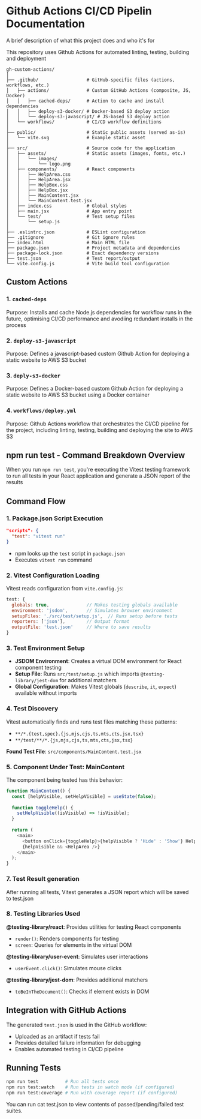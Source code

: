 
# Github Actions CI/CD Pipelin Documentation

A brief description of what this project does and who it's for

This repository uses Github Actions for automated linting, testing, building and deployment

```
gh-custom-actions/
│
├── .github/                  # GitHub-specific files (actions, workflows, etc.)
│   ├── actions/              # Custom GitHub Actions (composite, JS, Docker)
│   │   ├── cached-deps/      # Action to cache and install dependencies
│   │   ├── deploy-s3-docker/ # Docker-based S3 deploy action
│   │   └── deploy-s3-javascript/ # JS-based S3 deploy action
│   └── workflows/            # CI/CD workflow definitions
│
├── public/                   # Static public assets (served as-is)
│   └── vite.svg              # Example static asset
│
├── src/                      # Source code for the application
│   ├── assets/               # Static assets (images, fonts, etc.)
│   │   └── images/
│   │       └── logo.png
│   ├── components/           # React components
│   │   ├── HelpArea.css
│   │   ├── HelpArea.jsx
│   │   ├── HelpBox.css
│   │   ├── HelpBox.jsx
│   │   ├── MainContent.jsx
│   │   └── MainContent.test.jsx
│   ├── index.css             # Global styles
│   ├── main.jsx              # App entry point
│   └── test/                 # Test setup files
│       └── setup.js
│
├── .eslintrc.json            # ESLint configuration
├── .gitignore                # Git ignore rules
├── index.html                # Main HTML file
├── package.json              # Project metadata and dependencies
├── package-lock.json         # Exact dependency versions
├── test.json                 # Test report/output
└── vite.config.js            # Vite build tool configuration
```

## Custom Actions

### 1. **`cached-deps`**
Purpose: Installs and cache Node.js dependencies for workflow runs in the future, optimising CI/CD performance and avodiing redundant installs in the process

### 2. **`deploy-s3-javascript`**
Purpose: Defines a javascript-based custom Github Action for deploying a static website to AWS S3 bucket

### 3. **`deply-s3-docker`**
Purpose: Defines a Docker-based custom Github Action for deploying a static website to AWS S3 bucket using a Docker container

### 4. **`workflows/deploy.yml`**
Purpose: Github Actions workflow that orchestrates the CI/CD pipeline for the project, including linting, testing, building and deploying the site to AWS S3

## npm run test - Command Breakdown Overview
When you run `npm run test`, you're executing the Vitest testing framework to run all tests in your React application and generate a JSON report of the results

## Command Flow

### 1. Package.json Script Execution
```json
"scripts": {
  "test": "vitest run"
}
```
- npm looks up the `test` script in `package.json`
- Executes `vitest run` command

### 2. Vitest Configuration Loading
Vitest reads configuration from `vite.config.js`:
```javascript
test: {
  globals: true,              // Makes testing globals available
  environment: 'jsdom',       // Simulates browser environment
  setupFiles: './src/test/setup.js',  // Runs setup before tests
  reporters: ['json'],        // Output format
  outputFile: 'test.json'     // Where to save results
}
```

### 3. Test Environment Setup
- **JSDOM Environment**: Creates a virtual DOM environment for React component testing
- **Setup File**: Runs `src/test/setup.js` which imports `@testing-library/jest-dom` for additional matchers
- **Global Configuration**: Makes Vitest globals (`describe`, `it`, `expect`) available without imports

### 4. Test Discovery
Vitest automatically finds and runs test files matching these patterns:
- `**/*.{test,spec}.{js,mjs,cjs,ts,mts,cts,jsx,tsx}`
- `**/test/**/*.{js,mjs,cjs,ts,mts,cts,jsx,tsx}`

**Found Test File**: `src/components/MainContent.test.jsx`

### 5. Component Under Test: MainContent
The component being tested has this behavior:
```javascript
function MainContent() {
  const [helpVisible, setHelpVisible] = useState(false);
  
  function toggleHelp() {
    setHelpVisible((isVisible) => !isVisible);
  }
  
  return (
    <main>
      <button onClick={toggleHelp}>{helpVisible ? 'Hide' : 'Show'} Help</button>
      {helpVisible && <HelpArea />}
    </main>
  );
}
```

### 7. Test Result generation
After running all tests, Vitest generates a JSON report which will be saved to test.json

### 8. Testing Libraries Used

**@testing-library/react**: Provides utilities for testing React components
- `render()`: Renders components for testing
- `screen`: Queries for elements in the virtual DOM

**@testing-library/user-event**: Simulates user interactions
- `userEvent.click()`: Simulates mouse clicks

**@testing-library/jest-dom**: Provides additional matchers
- `toBeInTheDocument()`: Checks if element exists in DOM

## Integration with GitHub Actions
The generated `test.json` is used in the GitHub workflow:
- Uploaded as an artifact if tests fail
- Provides detailed failure information for debugging
- Enables automated testing in CI/CD pipeline

## Running Tests
```bash
npm run test          # Run all tests once
npm run test:watch    # Run tests in watch mode (if configured)
npm run test:coverage # Run with coverage report (if configured)
```
You can run cat test.json to view contents of passed/pending/failed test suites.
